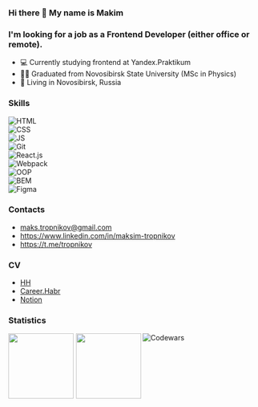 ### Hi there 👋 My name is Makim

### I'm looking for a job as a Frontend Developer (either office or remote).

- 💻 Currently studying frontend at Yandex.Praktikum
- 👨‍🎓 Graduated from Novosibirsk State University (MSc in Physics)
- 📍 Living in Novosibirsk, Russia

### Skills

![HTML](https://img.shields.io/badge/HTML-5F8B9F?style=for-the-badge&logo=html5)  
![CSS](https://img.shields.io/badge/-CSS-5F8B9F?style=for-the-badge&logo=css3)  
![JS](https://img.shields.io/badge/-JavaScript-5F8B9F?style=for-the-badge&logo=javascript)  
![Git](https://img.shields.io/badge/-Git-5F8B9F?style=for-the-badge&logo=git)  
![React.js](https://img.shields.io/badge/-React.js-5F8B9F?style=for-the-badge&logo=react)  
![Webpack](https://img.shields.io/badge/-Webpack-5F8B9F?style=for-the-badge&logo=webpack)  
![OOP](https://img.shields.io/badge/-OOP-5F8B9F?style=for-the-badge&logo=oop)  
![BEM](https://img.shields.io/badge/-BEM-5F8B9F?style=for-the-badge&logo=BEM)  
![Figma](https://img.shields.io/badge/-Figma-5F8B9F?style=for-the-badge&logo=figma)

<!--
- HTML
- CSS
- JavaScript
- Git
- BEM
- OOP
- Webpack
- Figma
- VS Code
- React.js
- Node.js
-->

### Contacts
- maks.tropnikov@gmail.com
- https://www.linkedin.com/in/maksim-tropnikov
- https://t.me/tropnikov  

### CV
* [HH](https://novosibirsk.hh.ru/resume/9803f6c3ff07f93bae0039ed1f4a7351586950)
* [Career.Habr](https://career.habr.com/totmaks)
* [Notion](https://tropnikov.notion.site/CV-cce9a074ac4741208a2bf1e8de7f6a57)

### Statistics  

<div>
<a href="https://github-readme-stats.vercel.app/api?username=tropnikov&count_private=true&show_icons=true&hide=contribs,issues&theme=react">
<img align="left" height="130px" style="margin-right: 5px" src="https://github-readme-stats.vercel.app/api?username=tropnikov&count_private=true&show_icons=true&hide=contribs,issues&theme=react">
</a>
<a href="https://github-readme-stats.vercel.app/api/top-langs/?username=tropnikov&layout=compact&theme=react">
<img align="left" height="130px" src="https://github-readme-stats.vercel.app/api/top-langs/?username=tropnikov&layout=compact&theme=react"/>
</a>
</div>  

<!--
[![Tropnikov GitHub stats](https://github-readme-stats.vercel.app/api?username=tropnikov&count_private=true&show_icons=true&hide=contribs,issues)
](https://github-readme-stats.vercel.app/api?username=tropnikov&count_private=true&show_icons=true)  

[![Top Langs](https://github-readme-stats.vercel.app/api/top-langs/?username=tropnikov&layout=compact)](https://github-readme-stats.vercel.app/api/top-langs/?username=tropnikov)  
-->  
  
![Codewars](https://www.codewars.com/users/tropnikov/badges/large)

<!--
**tropnikov/tropnikov** is a ✨ _special_ ✨ repository because its `README.md` (this file) appears on your GitHub profile.

Here are some ideas to get you started:

- 🔭 I’m currently working on ...
- 🌱 I’m currently learning ...
- 👯 I’m looking to collaborate on ...
- 🤔 I’m looking for help with ...
- 💬 Ask me about ...
- 📫 How to reach me: ...
- 😄 Pronouns: ...
- ⚡ Fun fact: ...
-->
